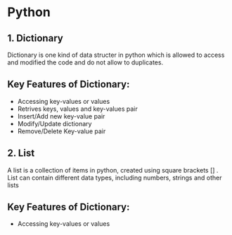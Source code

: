 # Python

## 1. Dictionary
Dictionary is one kind of data structer in python which is allowed to access and modified the code and do not allow to duplicates.

Key Features of Dictionary:
- 
- Accessing key-values or values
- Retrives keys, values and key-values pair
- Insert/Add new key-value pair
- Modify/Update dictionary
- Remove/Delete Key-value pair

## 2. List
A list is a collection of items in python, created using square brackets [] . List can contain different data types, including numbers, strings and other lists

Key Features of Dictionary:
- 
- Accessing key-values or values